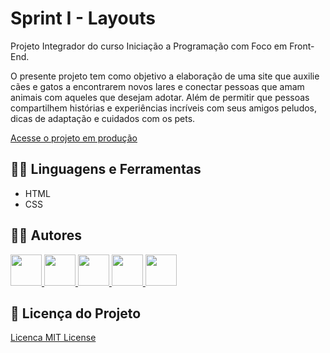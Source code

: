 # Sprint I - Layouts

Projeto Integrador do curso Iniciação a Programação com Foco em Front-End.

O presente projeto tem como objetivo a elaboração de uma site que auxilie cães e gatos a encontrarem novos lares e conectar pessoas que amam animais com aqueles que desejam adotar. Além de permitir que pessoas compartilhem histórias e experiências incríveis com seus amigos peludos, dicas de adaptação e cuidados com os pets.

[Acesse o projeto em produção](https://)

## :man_mechanic: Linguagens e Ferramentas

- HTML
- CSS

## :technologist: Autores

<a href="https://github.com/brunagiammelaro">
<img src="https://avatars.githubusercontent.com/u/138893476?v=4" width="50px" />
</a>
<a href="https://github.com/edielson-assis">
<img src="https://avatars.githubusercontent.com/u/105529988?v=4" width="50px" />
</a>
<a href="https://github.com/lucasegm">
<img src="https://avatars.githubusercontent.com/u/123710346?v=4" width="50px" />
</a>
<a href="https://github.com/rcsantos301223">
<img src="https://avatars.githubusercontent.com/u/125628137?v=4" width="50px" />
</a>
<a href="https://github.com/williamwa7">
<img src="https://avatars.githubusercontent.com/u/122879475?v=4" width="50px" />
</a>

## :scroll: Licença do Projeto

[Licenca MIT License](http://creativecommons.org/licenses/by)
